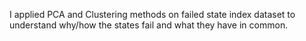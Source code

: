 I applied PCA and Clustering methods on failed state index dataset to understand why/how the states fail and what they have in common.

